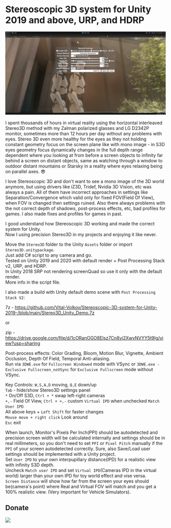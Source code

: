 # Stereoscopic 3D system for Unity 2019 and above, URP, and HDRP
![Stereo3D](Screenshot.png)

I spent thousands of hours in virtual reality using the horizontal interleaved Stereo3D method with my Zalman polarized glasses and LG D2342P monitor, sometimes more than 12 hours per day without any problems with eyes. Stereo 3D even more healthy for the eyes as they not holding constant geometry focus on the screen plane like with mono image - in S3D eyes geometry focus dynamically changes in the full depth range dependent where you looking at from before a screen objects to infinity far behind a screen on distant objects, same as watching through a window to outdoor distant mountains or Starsky in a reality where eyes relaxing being on parallel axes. :sunglasses:

I love Stereoscopic 3D and don't want to see a mono image of the 3D world anymore, but using drivers like iZ3D, Tridef, Nvidia 3D Vision, etc was always a pain.
All of them have incorrect approaches in settings like Separation/Convergence which valid only for fixed FOV(Field Of View), when FOV is changed then settings ruined.
Also there always problems with the not correct depth of shadows, post-process effects, etc, bad profiles for games. I also made fixes and profiles for games in past.

I good understand how Stereoscopic 3D working and made the correct system for Unity.  
Now I using precision Stereo3D in my projects and enjoying it like never.  

Move the `Stereo3D` folder to the Unity `Assets` folder or import `Stereo3D.unitypackage`.  
Just add C# script to any camera and go.  
Tested on Unity 2019 and 2020 with default render + Post Processing Stack v2, URP, and HDRP.  
In Unity 2018 SRP not rendering screenQuad so use it only with the default render.  
More info in the script file.  


I also made a build with Unity default demo scene with `Post Processing Stack V2`:

7z - https://github.com/Vital-Volkov/Stereoscopic-3D-system-for-Unity-2019-/blob/main/Stereo3D_Unity_Demo.7z

or

zip - https://drive.google.com/file/d/1cORanOGO8Elsz7Cn8yj2XwyNVYY5t9lg/view?usp=sharing

Post-process effects: Color Grading, Bloom, Motion Blur, Vignette, Ambient Occlusion, Depth Of Field, Temporal Anti-aliasing.  
Run via `3DWE.exe` for `Fullscreen Windowed` mode with VSync or `3DWE.exe - Exclusive Fullscreen_noVSync` for `Exclusive Fullscreen` mode without VSync.

Key Controls:
   `W,S,A,D` moving, `Q,E` down/up  
   `Tab` - hide/show Stereo3D settings panel  
   `*` On/Off S3D, `Ctrl + *` swap left-right cameras  
   `+,-` Field Of View, `Ctrl + +,-` custom `Virtual IPD` when unchecked `Match User IPD`  
   All above keys  + `Left Shift` for faster changes  
   `Mouse move + right click` Look around  
   `Esc` exit  

When launch, Monitor's Pixels Per Inch(PPI) should be autodetected and precision screen width will be calculated internally and settings should be in real millimeters, so you don't need to set `PPI` or `Pixel Pitch` manually if the `PPI` of your screen autodetected correctly. Sure, also Save/Load user settings should be implemented with a Unity project.  
Set `User IPD` to your own interpupillary distance(IPD) for a realistic view with infinity S3D depth.  
Uncheck `Match user IPD` and set `Virtual IPD`(Cameras IPD in the virtual world) larger than your own IPD for toy world effect and vise versa.  
`Screen Distance` will show how far from the screen your eyes should be(camera's point) where Real and Virtual FOV will match and you get a 100% realistic view. (Very important for Vehicle Simulators).

## Donate
<a href="https://paypal.me/VitalVolkov/"><img src="PayPal.svg" height="40"></a>